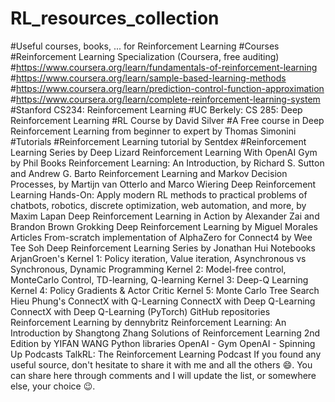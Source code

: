 # RL_resources_collection

#Useful courses, books, ... for Reinforcement Learning
#Courses
#Reinforcement Learning Specialization (Coursera, free auditing)
#https://www.coursera.org/learn/fundamentals-of-reinforcement-learning
#https://www.coursera.org/learn/sample-based-learning-methods
#https://www.coursera.org/learn/prediction-control-function-approximation
#https://www.coursera.org/learn/complete-reinforcement-learning-system
#Stanford CS234: Reinforcement Learning
#UC Berkely: CS 285: Deep Reinforcement Learning
#RL Course by David Silver
#A Free course in Deep Reinforcement Learning from beginner to expert by Thomas Simonini
#Tutorials
#Reinforcement Learning tutorial by Sentdex
#Reinforcement Learning Series by Deep Lizard
Reinforcement Learning With OpenAI Gym by Phil
Books
Reinforcement Learning: An Introduction, by Richard S. Sutton and Andrew G. Barto
Reinforcement Learning and Markov Decision Processes, by Martijn van Otterlo and Marco Wiering
Deep Reinforcement Learning Hands-On: Apply modern RL methods to practical problems of chatbots, robotics, discrete optimization, web automation, and more, by Maxim Lapan
Deep Reinforcement Learning in Action by Alexander Zai and Brandon Brown
Grokking Deep Reinforcement Learning by Miguel Morales
Articles
From-scratch implementation of AlphaZero for Connect4 by Wee Tee Soh
Deep Reinforcement Learning Series by Jonathan Hui
Notebooks
ArjanGroen's
Kernel 1: Policy iteration, Value iteration, Asynchronous vs Synchronous, Dynamic Programming
Kernel 2: Model-free control, MonteCarlo Control, TD-learning, Q-learning
Kernel 3: Deep-Q Learning
Kernel 4: Policy Gradients & Actor Critic
Kernel 5: Monte Carlo Tree Search
Hieu Phung's
ConnectX with Q-Learning
ConnectX with Deep Q-Learning
ConnectX with Deep Q-Learning (PyTorch)
GitHub repositories
Reinforcement Learning by dennybritz
Reinforcement Learning: An Introduction by Shangtong Zhang
Solutions of Reinforcement Learning 2nd Edition by YIFAN WANG
Python libraries
OpenAI - Gym
OpenAI - Spinning Up
Podcasts
TalkRL: The Reinforcement Learning Podcast
If you found any useful source, don't hesitate to share it with me and all the others 😄. You can share here through comments and I will update the list, or somewhere else, your choice 😉.
